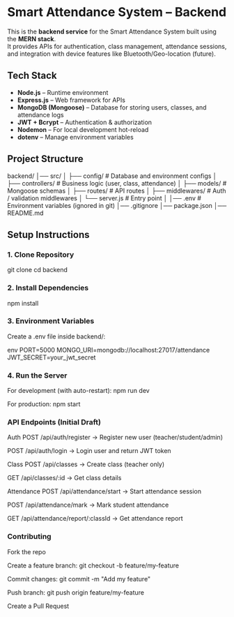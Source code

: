 # Smart Attendance System – Backend

This is the **backend service** for the Smart Attendance System built using the **MERN stack**.  
It provides APIs for authentication, class management, attendance sessions, and integration with device features like Bluetooth/Geo-location (future).

## Tech Stack
- **Node.js** – Runtime environment  
- **Express.js** – Web framework for APIs  
- **MongoDB (Mongoose)** – Database for storing users, classes, and attendance logs  
- **JWT + Bcrypt** – Authentication & authorization  
- **Nodemon** – For local development hot-reload  
- **dotenv** – Manage environment variables  

## Project Structure
backend/
│── src/
│ ├── config/ # Database and environment configs
│ ├── controllers/ # Business logic (user, class, attendance)
│ ├── models/ # Mongoose schemas
│ ├── routes/ # API routes
│ ├── middlewares/ # Auth / validation middlewares
│ └── server.js # Entry point
│
│── .env # Environment variables (ignored in git)
│── .gitignore
│── package.json
│── README.md

## Setup Instructions

### 1. Clone Repository
git clone <your-repo-url>
cd backend

### 2. Install Dependencies
npm install

### 3. Environment Variables
Create a .env file inside backend/:

env
PORT=5000
MONGO_URI=mongodb://localhost:27017/attendance
JWT_SECRET=your_jwt_secret

### 4. Run the Server
For development (with auto-restart):
npm run dev

For production:
npm start

### API Endpoints (Initial Draft)

Auth
POST /api/auth/register → Register new user (teacher/student/admin)

POST /api/auth/login → Login user and return JWT token

Class
POST /api/classes → Create class (teacher only)

GET /api/classes/:id → Get class details

Attendance
POST /api/attendance/start → Start attendance session

POST /api/attendance/mark → Mark student attendance

GET /api/attendance/report/:classId → Get attendance report

### Contributing
Fork the repo

Create a feature branch: git checkout -b feature/my-feature

Commit changes: git commit -m "Add my feature"

Push branch: git push origin feature/my-feature

Create a Pull Request